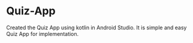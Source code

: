 # Quiz-App
Created the Quiz App using kotlin in Android Studio. It is simple and easy Quiz App for implementation.
